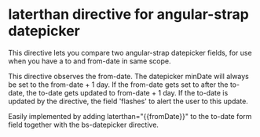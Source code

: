 laterthan directive for angular-strap datepicker
================================================

This directive lets you compare two angular-strap datepicker fields, for use when you have a to and from-date in same scope.

This directive observes the from-date. The datepicker minDate will always be set to the from-date + 1 day.
If the from-date gets set to after the to-date, the to-date gets updated to from-date + 1 day. If the to-date is updated
by the directive, the field 'flashes' to alert the user to this update.

Easily implemented by adding laterthan="{{fromDate}}" to the to-date form field together with the bs-datepicker directive.
